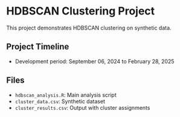 # HDBSCAN Clustering Project

This project demonstrates HDBSCAN clustering on synthetic data.

## Project Timeline
- Development period: September 06, 2024 to February 28, 2025
## Files
- `hdbscan_analysis.R`: Main analysis script
- `cluster_data.csv`: Synthetic dataset
- `cluster_results.csv`: Output with cluster assignments
